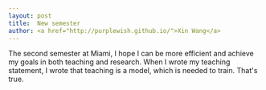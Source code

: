 ```yaml
---
layout: post
title:  New semester
author: <a href="http://purplewish.github.io/">Xin Wang</a>
---
```


The second semester at Miami, I hope I can be more efficient and achieve my goals in both teaching and research.  When I wrote my teaching statement, I wrote that teaching is a model, which is needed to train. That's true. 
